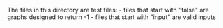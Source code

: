 The files in this directory are test files:
    - files that start with "false" are graphs designed to return -1
    - files that start with "input" are valid inputs